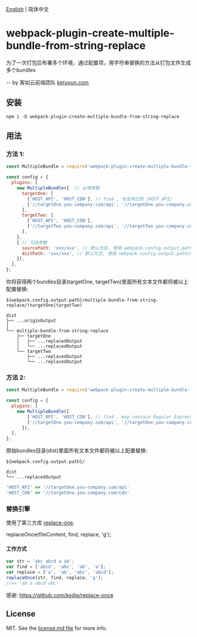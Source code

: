 
[English](./README.md) | 简体中文

# webpack-plugin-create-multiple-bundle-from-string-replace

为了一次打包后布署多个环境，通过配置项，用字符串替换的方法从打包文件生成多个bundles

-- by 客如云前端团队 [keruyun.com](http://keruyun.com)
## 安装

```shell
npm i -D webpack-plugin-create-multiple-bundle-from-string-replace
```

## 用法

### 方法 1:
```javascript
const MultipleBundle = require('webpack-plugin-create-multiple-bundle-from-string-replace');

const config = {
  plugins: [
    new MultipleBundle({  // 必填参数
      targetOne: [
        ['HOST_API', 'HOST_CDN'], // find , 也支持正则 /HOST_API/
        ['//targetOne.you-company.com/api', '//targetOne.you-company.com/cdn'], // replace
      ],
      targetTwo: [
        ['HOST_API', 'HOST_CDN'],
        ['//targetTwo.you-company.com/api', '//targetTwo.you-company.com/cdn'],
      ],
    },
    { // 可选参数
      sourcePath: 'xxx/xxx', // 默认为空, 使用 webpack.config.output.path
      distPath: 'xxx/xxx', // 默认为空, 使用 webpack.config.output.path/multiple-bundle-from-string-replace
    }),
  ],
};
```

你将获得两个bundles目录(targetOne, targetTwo)里面所有文本文件都将被以上配置替换:

```shell
${webpack.config.output.path}/multiple-bundle-from-string-replace/(targetOne|targetTwo)
```

```shell
dist
├── ...originOutput
│
└── multiple-bundle-from-string-replace
    ├── targetOne
    │   ├── ...replacedOutput
    │   └── ...replacedOutput
    └── targetTwo
        ├── ...replacedOutput
        └── ...replacedOutput
```
### 方法 2:
```javascript
const MultipleBundle = require('webpack-plugin-create-multiple-bundle-from-string-replace');

const config = {
  plugins: [
    new MultipleBundle([
        ['HOST_API', 'HOST_CDN'], // find , may contain Regular Expressions, /HOST_API/
        ['//targetOne.you-company.com/api', '//targetOne.you-company.com/cdn'], // replace
      ]),
  ],
};
```

原始bundles目录(dist)里面所有文本文件都将被以上配置替换:

```shell
${webpack.config.output.path}/
```

```shell
dist
└── ...replacedOutput
```
```javascript
'HOST_API' => '//targetOne.you-company.com/api'
'HOST_CDN' => '//targetOne.you-company.com/cdn'
```
### 替换引擎

使用了第三方库 [replace-one](https://github.com/kodie/replace-once).

replaceOnce(fileContent, find, replace, 'g');

#### 工作方式

```javascript
var str = 'abc abcd a ab';
var find = ['abcd', 'abc', 'ab', 'a'];
var replace = ['a', 'ab', 'abc', 'abcd'];
replaceOnce(str, find, replace, 'g');
//=> 'ab a abcd abc'
```

感谢: https://github.com/kodie/replace-once

## License

MIT. See the [license.md file](license.md) for more info.
